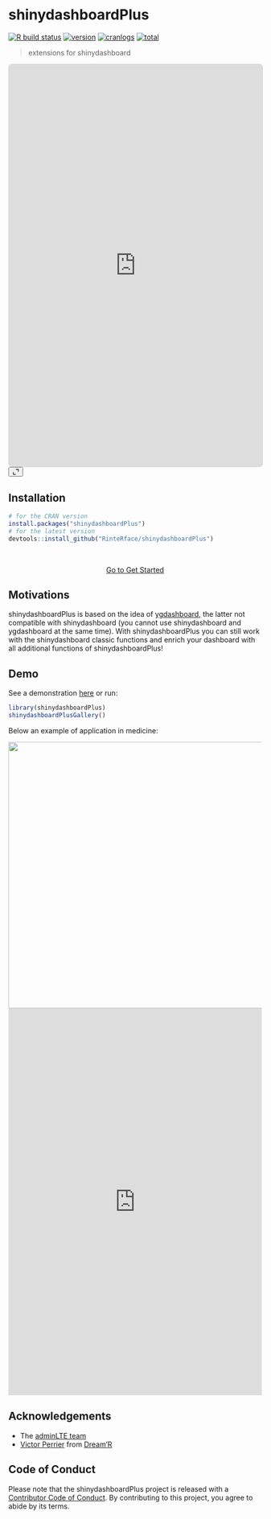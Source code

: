 
<!-- README.md is generated from README.Rmd. Please edit that file -->

# shinydashboardPlus

[![R build
status](https://github.com/RinteRface/shinydashboardPlus/workflows/R-CMD-check/badge.svg)](https://github.com/RinteRface/shinydashboardPlus/actions)
[![version](https://www.r-pkg.org/badges/version/shinydashboardPlus)](https://CRAN.R-project.org/package=shinydashboardPlus)
[![cranlogs](https://cranlogs.r-pkg.org/badges/shinydashboardPlus)](https://CRAN.R-project.org/package=shinydashboardPlus)
[![total](https://cranlogs.r-pkg.org/badges/grand-total/shinydashboardPlus)](https://www.rpackages.io/package/shinydashboardPlus)

> extensions for shinydashboard

<div class="card bslib-card bslib-mb-spacing html-fill-item html-fill-container" data-bslib-card-init data-full-screen="false" data-require-bs-caller="card()" data-require-bs-version="5" id="bslib-card-5962" style="margin: 0 auto; float: none;">
<div class="card-body bslib-gap-spacing html-fill-item html-fill-container" style="margin-top:auto;margin-bottom:auto;flex:1 1 auto;">
<iframe class="html-fill-item" src="https://shinylive.io/r/app/#h=0&amp;code=NobwRAdghgtgpmAXGKAHVA6ASmANGAYwHsIAXOMpMAGwEsAjAJykYE8AKAZwAtaJWAlAB0IdJiw48+rACZQe9IixnDRDZmy69+chUsYyACtQCunVSKn8AgugAitRl1adyMDADNa1OOyFg4AA9YVB9Of1wAAlQoAgBrKABzOEiAXkj-K1l5bkVlYzN-AQEwAF8AXSA" height="800" width="100%" style="border: 1px solid rgba(0,0,0,0.175); border-radius: .375rem;" allowfullscreen="" allow="autoplay" data-external="1"></iframe>
</div>
<bslib-tooltip placement="auto" bsOptions="[]" data-require-bs-version="5" data-require-bs-caller="tooltip()">
<template>Expand</template>
<button aria-expanded="false" aria-label="Expand card" class="bslib-full-screen-enter badge rounded-pill"><svg xmlns="http://www.w3.org/2000/svg" viewBox="0 0 24 24" style="height:1em;width:1em;fill:currentColor;" aria-hidden="true" role="img"><path d="M20 5C20 4.4 19.6 4 19 4H13C12.4 4 12 3.6 12 3C12 2.4 12.4 2 13 2H21C21.6 2 22 2.4 22 3V11C22 11.6 21.6 12 21 12C20.4 12 20 11.6 20 11V5ZM4 19C4 19.6 4.4 20 5 20H11C11.6 20 12 20.4 12 21C12 21.6 11.6 22 11 22H3C2.4 22 2 21.6 2 21V13C2 12.4 2.4 12 3 12C3.6 12 4 12.4 4 13V19Z"/></svg></button>
</bslib-tooltip>
<script data-bslib-card-init>bslib.Card.initializeAllCards();</script>
</div>

## Installation

``` r
# for the CRAN version
install.packages("shinydashboardPlus")
# for the latest version
devtools::install_github("RinteRface/shinydashboardPlus")
```

<br>

<div style="text-align:center;">

<a href="articles/shinydashboardPlus.html" class="btn btn-outline-secondary btn-lg">Go
to Get Started</a>

</div>

## Motivations

shinydashboardPlus is based on the idea of
[ygdashboard](https://github.com/gyang274/ygdashboard/tree/master/R),
the latter not compatible with shinydashboard (you cannot use
shinydashboard and ygdashboard at the same time). With
shinydashboardPlus you can still work with the shinydashboard classic
functions and enrich your dashboard with all additional functions of
shinydashboardPlus!

## Demo

See a demonstration
[here](https://dgranjon.shinyapps.io/shinydashboardPlusDemo) or run:

``` r
library(shinydashboardPlus)
shinydashboardPlusGallery()
```

Below an example of application in medicine:

<img src="man/figures/shinydashPlus_demo.png" width="848" height="530">
<br>

<div class="marvel-device ipad black">

<div class="camera">

</div>

<div class="screen">

<iframe width="100%" src="https://dgranjon.shinyapps.io/virtual_patient/" allowfullscreen frameborder="0" scrolling="yes" height="770px">
</iframe>

</div>

<div class="home">

</div>

</div>

## Acknowledgements

- The [adminLTE team](https://adminlte.io)
- [Victor Perrier](https://github.com/pvictor) from
  [Dream’R](https://www.dreamrs.fr)

## Code of Conduct

Please note that the shinydashboardPlus project is released with a
[Contributor Code of
Conduct](https://contributor-covenant.org/version/2/0/CODE_OF_CONDUCT.html).
By contributing to this project, you agree to abide by its terms.
